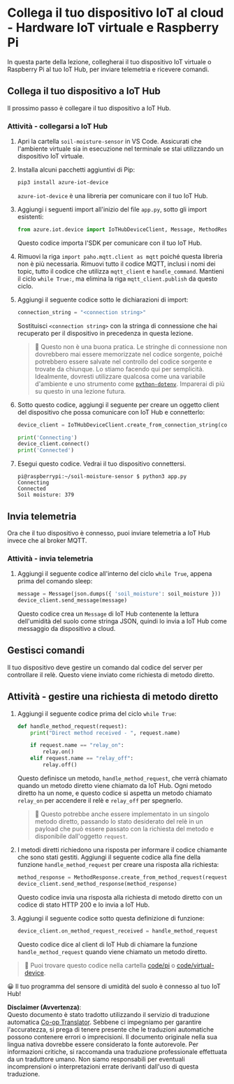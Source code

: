 <!--
CO_OP_TRANSLATOR_METADATA:
{
  "original_hash": "3ac42e284a7222c0e83d2d43231a364f",
  "translation_date": "2025-08-25T17:07:37+00:00",
  "source_file": "2-farm/lessons/4-migrate-your-plant-to-the-cloud/single-board-computer-connect-hub.md",
  "language_code": "it"
}
-->
# Collega il tuo dispositivo IoT al cloud - Hardware IoT virtuale e Raspberry Pi

In questa parte della lezione, collegherai il tuo dispositivo IoT virtuale o Raspberry Pi al tuo IoT Hub, per inviare telemetria e ricevere comandi.

## Collega il tuo dispositivo a IoT Hub

Il prossimo passo è collegare il tuo dispositivo a IoT Hub.

### Attività - collegarsi a IoT Hub

1. Apri la cartella `soil-moisture-sensor` in VS Code. Assicurati che l'ambiente virtuale sia in esecuzione nel terminale se stai utilizzando un dispositivo IoT virtuale.

1. Installa alcuni pacchetti aggiuntivi di Pip:

    ```sh
    pip3 install azure-iot-device
    ```

    `azure-iot-device` è una libreria per comunicare con il tuo IoT Hub.

1. Aggiungi i seguenti import all'inizio del file `app.py`, sotto gli import esistenti:

    ```python
    from azure.iot.device import IoTHubDeviceClient, Message, MethodResponse
    ```

    Questo codice importa l'SDK per comunicare con il tuo IoT Hub.

1. Rimuovi la riga `import paho.mqtt.client as mqtt` poiché questa libreria non è più necessaria. Rimuovi tutto il codice MQTT, inclusi i nomi dei topic, tutto il codice che utilizza `mqtt_client` e `handle_command`. Mantieni il ciclo `while True:`, ma elimina la riga `mqtt_client.publish` da questo ciclo.

1. Aggiungi il seguente codice sotto le dichiarazioni di import:

    ```python
    connection_string = "<connection string>"
    ```

    Sostituisci `<connection string>` con la stringa di connessione che hai recuperato per il dispositivo in precedenza in questa lezione.

    > 💁 Questo non è una buona pratica. Le stringhe di connessione non dovrebbero mai essere memorizzate nel codice sorgente, poiché potrebbero essere salvate nel controllo del codice sorgente e trovate da chiunque. Lo stiamo facendo qui per semplicità. Idealmente, dovresti utilizzare qualcosa come una variabile d'ambiente e uno strumento come [`python-dotenv`](https://pypi.org/project/python-dotenv/). Imparerai di più su questo in una lezione futura.

1. Sotto questo codice, aggiungi il seguente per creare un oggetto client del dispositivo che possa comunicare con IoT Hub e connetterlo:

    ```python
    device_client = IoTHubDeviceClient.create_from_connection_string(connection_string)

    print('Connecting')
    device_client.connect()
    print('Connected')
    ```

1. Esegui questo codice. Vedrai il tuo dispositivo connettersi.

    ```output
    pi@raspberrypi:~/soil-moisture-sensor $ python3 app.py 
    Connecting
    Connected
    Soil moisture: 379
    ```

## Invia telemetria

Ora che il tuo dispositivo è connesso, puoi inviare telemetria a IoT Hub invece che al broker MQTT.

### Attività - invia telemetria

1. Aggiungi il seguente codice all'interno del ciclo `while True`, appena prima del comando sleep:

    ```python
    message = Message(json.dumps({ 'soil_moisture': soil_moisture }))
    device_client.send_message(message)
    ```

    Questo codice crea un `Message` di IoT Hub contenente la lettura dell'umidità del suolo come stringa JSON, quindi lo invia a IoT Hub come messaggio da dispositivo a cloud.

## Gestisci comandi

Il tuo dispositivo deve gestire un comando dal codice del server per controllare il relè. Questo viene inviato come richiesta di metodo diretto.

## Attività - gestire una richiesta di metodo diretto

1. Aggiungi il seguente codice prima del ciclo `while True`:

    ```python
    def handle_method_request(request):
        print("Direct method received - ", request.name)
    
        if request.name == "relay_on":
            relay.on()
        elif request.name == "relay_off":
            relay.off()    
    ```

    Questo definisce un metodo, `handle_method_request`, che verrà chiamato quando un metodo diretto viene chiamato da IoT Hub. Ogni metodo diretto ha un nome, e questo codice si aspetta un metodo chiamato `relay_on` per accendere il relè e `relay_off` per spegnerlo.

    > 💁 Questo potrebbe anche essere implementato in un singolo metodo diretto, passando lo stato desiderato del relè in un payload che può essere passato con la richiesta del metodo e disponibile dall'oggetto `request`.

1. I metodi diretti richiedono una risposta per informare il codice chiamante che sono stati gestiti. Aggiungi il seguente codice alla fine della funzione `handle_method_request` per creare una risposta alla richiesta:

    ```python
    method_response = MethodResponse.create_from_method_request(request, 200)
    device_client.send_method_response(method_response)
    ```

    Questo codice invia una risposta alla richiesta di metodo diretto con un codice di stato HTTP 200 e lo invia a IoT Hub.

1. Aggiungi il seguente codice sotto questa definizione di funzione:

    ```python
    device_client.on_method_request_received = handle_method_request
    ```

    Questo codice dice al client di IoT Hub di chiamare la funzione `handle_method_request` quando viene chiamato un metodo diretto.

> 💁 Puoi trovare questo codice nella cartella [code/pi](../../../../../2-farm/lessons/4-migrate-your-plant-to-the-cloud/code/pi) o [code/virtual-device](../../../../../2-farm/lessons/4-migrate-your-plant-to-the-cloud/code/virtual-device).

😀 Il tuo programma del sensore di umidità del suolo è connesso al tuo IoT Hub!

**Disclaimer (Avvertenza)**:  
Questo documento è stato tradotto utilizzando il servizio di traduzione automatica [Co-op Translator](https://github.com/Azure/co-op-translator). Sebbene ci impegniamo per garantire l'accuratezza, si prega di tenere presente che le traduzioni automatiche possono contenere errori o imprecisioni. Il documento originale nella sua lingua nativa dovrebbe essere considerato la fonte autorevole. Per informazioni critiche, si raccomanda una traduzione professionale effettuata da un traduttore umano. Non siamo responsabili per eventuali incomprensioni o interpretazioni errate derivanti dall'uso di questa traduzione.